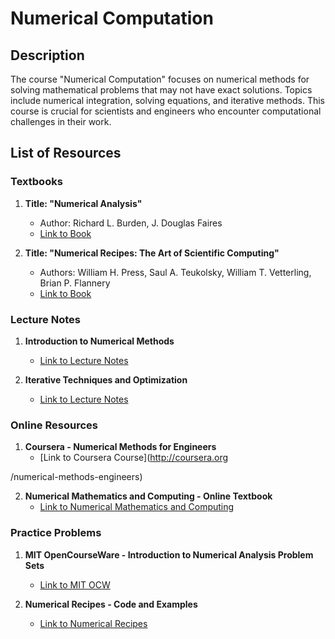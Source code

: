 
# Numerical Computation

## Description

The course "Numerical Computation" focuses on numerical methods for solving mathematical problems that may not have exact solutions. Topics include numerical integration, solving equations, and iterative methods. This course is crucial for scientists and engineers who encounter computational challenges in their work.

## List of Resources

### Textbooks

1. **Title: "Numerical Analysis"**
   - Author: Richard L. Burden, J. Douglas Faires
   - [Link to Book](http://example.com/numerical-analysis)

2. **Title: "Numerical Recipes: The Art of Scientific Computing"**
   - Authors: William H. Press, Saul A. Teukolsky, William T. Vetterling, Brian P. Flannery
   - [Link to Book](http://example.com/numerical-recipes)

### Lecture Notes

1. **Introduction to Numerical Methods**
   - [Link to Lecture Notes](http://example.com/intro-to-numerical-methods)

2. **Iterative Techniques and Optimization**
   - [Link to Lecture Notes](http://example.com/iterative-techniques-optimization)

### Online Resources

1. **Coursera - Numerical Methods for Engineers**
   - [Link to Coursera Course](http://coursera.org

/numerical-methods-engineers)

2. **Numerical Mathematics and Computing - Online Textbook**
   - [Link to Numerical Mathematics and Computing](http://numericalmathematics.com)

### Practice Problems

1. **MIT OpenCourseWare - Introduction to Numerical Analysis Problem Sets**
   - [Link to MIT OCW](http://ocw.mit.edu/numerical-analysis)

2. **Numerical Recipes - Code and Examples**
   - [Link to Numerical Recipes](http://numerical.recipes/code-examples)